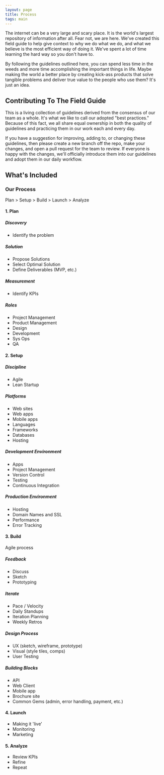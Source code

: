 ```yaml
---
layout: page
title: Process
tags: main
---
```

The internet can be a very large and scary place. It is the world's largest repository of information after all. Fear not, we are here. We've created this field guide to help give context to why we do what we do, and what we believe is the most efficient way of doing it. We've spent a lot of time learning the hard way so you don't have to. 

By following the guidelines outlined here, you can spend less time in the weeds and more time accomplishing the  important things in life. Maybe making the world a better place by creating kick-ass products that solve tangible problems and deliver true value to the people who use them? It's just an idea. 

## Contributing To The Field Guide

This is a living collection of guidelines derived from the consensus of our team as a whole. It's what we like to call our adopted "best practices." Because of this fact, we all share equal ownership in both the quality of guidelines and practicing them in our work each and every day. 

If you have a suggestion for improving, adding to, or changing these guidelines, then please create a new branch off the repo, make your changes, and open a pull request for the team to review. If everyone is happy with the changes, we'll officially introduce them into our guidelines and adopt them in our daily workflow.

## What's Included
###	Our Process
Plan > Setup > Build > Launch > Analyze

#### 1. Plan

##### Discovery
- Identify the problem

##### Solution
- Propose Solutions
- Select Optimal Solution
- Define Deliverables (MVP, etc.)

##### Measurement
- Identify KPIs

##### Roles
- Project Management
- Product Management
- Design
- Development
- Sys Ops
- QA

#### 2. Setup

##### Discipline
- Agile
- Lean Startup

##### Platforms
- Web sites
- Web apps
- Mobile apps
- Languages
- Frameworks
- Databases
- Hosting

##### Development Environment
- Apps
- Project Management
- Version Control
- Testing
- Continuous Integration

##### Production Environment
- Hosting
- Domain Names and SSL
- Performance
- Error Tracking

#### 3. Build
Agile process

##### Feedback
- Discuss
- Sketch
- Prototyping

##### Iterate
- Pace / Velocity
- Daily Standups
- Iteration Planning
- Weekly Retros

##### Design Process
- UX (sketch, wireframe, prototype)
- Visual (style tiles, comps)
- User Testing

##### Building Blocks
- API
- Web Client
- Mobile app
- Brochure site
- Common Gems (admin, error handling, payment, etc.)

#### 4. Launch
- Making it 'live'
- Monitoring
- Marketing

#### 5. Analyze
- Review KPIs
- Refine
- Repeat


